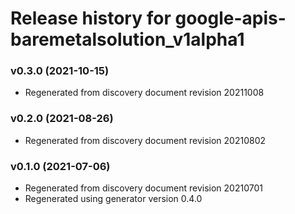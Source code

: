 # Release history for google-apis-baremetalsolution_v1alpha1

### v0.3.0 (2021-10-15)

* Regenerated from discovery document revision 20211008

### v0.2.0 (2021-08-26)

* Regenerated from discovery document revision 20210802

### v0.1.0 (2021-07-06)

* Regenerated from discovery document revision 20210701
* Regenerated using generator version 0.4.0


